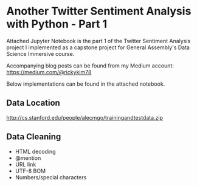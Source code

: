 # Another Twitter Sentiment Analysis with Python - Part 1

Attached Jupyter Notebook is the part 1 of the Twitter Sentiment Analysis project I implemented as a capstone project for General Assembly's Data Science Immersive course.

Accompanying blog posts can be found from my Medium account:
https://medium.com/@rickykim78

Below implementations can be found in the attached notebook.

## Data Location<br>
http://cs.stanford.edu/people/alecmgo/trainingandtestdata.zip

## Data Cleaning<br>
- HTML decoding
- @mention
- URL link
- UTF-8 BOM
- Numbers/special characters
